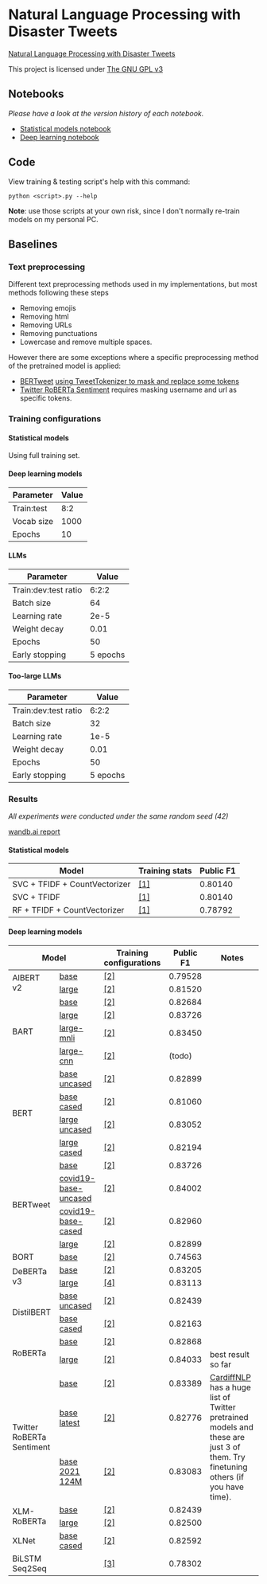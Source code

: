 # Natural Language Processing with Disaster Tweets
[Natural Language Processing with Disaster Tweets](https://www.kaggle.com/competitions/nlp-getting-started)

This project is licensed under [The GNU GPL v3](LICENSE)

## Notebooks 

*Please have a look at the version history of each notebook.*

- [Statistical models notebook](https://www.kaggle.com/code/trhgquan/disaster-tweet-tfidf)
- [Deep learning notebook](https://www.kaggle.com/code/trhgquan/disaster-tweet-with-llms)

## Code

View training & testing script's help with this command:
```
python <script>.py --help
```

**Note**: use those scripts at your own risk, since I don't normally re-train models on my personal PC.

## Baselines

### Text preprocessing
Different text preprocessing methods used in my implementations, but most methods following these steps

- Removing emojis
- Removing html
- Removing URLs
- Removing punctuations
- Lowercase and remove multiple spaces.

However there are some exceptions where a specific preprocessing method of the pretrained model is applied:

- [BERTweet](https://huggingface.co/vinai/bertweet-large) [using TweetTokenizer to mask and replace some tokens](https://github.com/VinAIResearch/BERTweet#-normalize-raw-input-tweets)
- [Twitter RoBERTa Sentiment](https://huggingface.co/cardiffnlp/twitter-roberta-base-2021-124m) requires masking username and url as specific tokens.

### Training configurations

#### Statistical models
Using full training set.
  
#### Deep learning models

| Parameter  | Value |
| ---------- | ----- |
| Train:test | 8:2   |
| Vocab size | 1000  |
| Epochs     | 10    |

#### LLMs

| Parameter            | Value    |
| -------------------- | -------- |
| Train:dev:test ratio | 6:2:2    |
| Batch size           | 64       |
| Learning rate        | 2e-5     |
| Weight decay         | 0.01     |
| Epochs               | 50       |
| Early stopping       | 5 epochs |

#### Too-large LLMs

| Parameter            | Value    |
| -------------------- | -------- |
| Train:dev:test ratio | 6:2:2    |
| Batch size           | 32       |
| Learning rate        | 1e-5     |
| Weight decay         | 0.01     |
| Epochs               | 50       |
| Early stopping       | 5 epochs |

### Results

*All experiments were conducted under the same random seed (42)*

[wandb.ai report](https://api.wandb.ai/links/khongsomeo/5rxjwfn6)

#### Statistical models

| Model                         | Training stats             | Public F1 |
| ----------------------------- | -------------------------- | --------- |
| SVC + TFIDF + CountVectorizer | [[1]](#statistical-models) | 0.80140   |
| SVC + TFIDF                   | [[1]](#statistical-models) | 0.80140   |
| RF + TFIDF + CountVectorizer  | [[1]](#statistical-models) | 0.78792   |


#### Deep learning models

<table>
<thead>
  <tr>
    <th colspan="2">Model</th>
    <th>Training configurations</th>
    <th>Public F1</th>
  <th>Notes</th>
  </tr>
</thead>
<tbody>
  <tr>
    <td rowspan="2">AlBERT v2</td>
    <td><a href="https://huggingface.co/albert-base-v2">base</a></td>
    <td><a href="#LLMS">[2]</a></td>
    <td>0.79528</td>
  <td></td>
  </tr>
  <tr>
    <td><a href="https://huggingface.co/albert-large-v2">large</a></td>
    <td><a href="#LLMS">[2]</a></td>
    <td>0.81520</td>
  <td></td>
  </tr>
  <tr>
    <td rowspan="4">BART</td>
    <td><a href="https://huggingface.co/facebook/bart-base">base</a></td>
    <td><a href="#LLMS">[2]</a></td>
    <td>0.82684</td>
  <td></td>
  </tr>
  <tr>
    <td><a href="https://huggingface.co/facebook/bart-large">large</a></td>
    <td><a href="#LLMS">[2]</a></td>
    <td>0.83726</td>
  <td></td>
  </tr>
  <tr>
    <td><a href="https://huggingface.co/facebook/bart-large-mnli">large-mnli</a></td>
    <td><a href="#LLMS">[2]</a></td>
    <td>0.83450</td>
  	<td></td>
  </tr>
  <tr>
    <td><a href="https://huggingface.co/facebook/bart-large-cnn">large-cnn</a></td>
    <td><a href="#LLMS">[2]</a></td>
    <td>(todo)</td>
  <td></td>
  </tr>
  <tr>
    <td rowspan="4">BERT</td>
    <td><a href="https://huggingface.co/bert-base-uncased">base uncased</a></td>
    <td><a href="#LLMS">[2]</a></td>
    <td>0.82899</td>
  <td></td>
  </tr>
  <tr>
    <td><a href="https://huggingface.co/bert-base-cased">base cased</a></td>
    <td><a href="#LLMS">[2]</a></td>
    <td>0.81060</td>
    <td></td>
  </tr>
  <tr>
    <td><a href="https://huggingface.co/bert-large-uncased">large uncased</a></td>
    <td><a href="#LLMS">[2]</a></td>
    <td>0.83052</td>
  <td></td>
  </tr>
  <tr>
    <td><a href="https://huggingface.co/bert-large-cased">large cased</a></td>
    <td><a href="#LLMS">[2]</a></td>
    <td>0.82194</td>
    <td></td>
  </tr>
  <tr>
    <td rowspan="4">BERTweet</td>
    <td><a href="https://huggingface.co/vinai/bertweet-base">base</a></td>
    <td><a href="#LLMS">[2]</a></td>
    <td>0.83726</td>
    <td></td>
  </tr>
  <tr>
    <td><a href="https://huggingface.co/vinai/bertweet-covid19-base-uncased">covid19-base-uncased</a></td>
    <td><a href="#LLMS">[2]</a></td>
    <td>0.84002</td>
  <td></td>
  </tr>
  <tr>
    <td><a href="https://huggingface.co/vinai/bertweet-covid19-base-cased">covid19-base-cased</a></td>
    <td><a href="#LLMS">[2]</a></td>
    <td>0.82960</td>
  <td></td>
  </tr>
  <tr>
    <td><a href="https://huggingface.co/vinai/bertweet-large">large</a></td>
    <td><a href="#LLMS">[2]</a></td>
    <td>0.82899</td>
  <td></td>
  </tr>
  <tr>
    <td>BORT</td>
  <td><a href="https://huggingface.co/amazon/bort">base</a></td>
  <td><a href="#LLMS">[2]</a></td>
  <td>0.74563</td>
  <td></td>
  </tr>
  <tr>
    <td rowspan="2">DeBERTa v3</td>
    <td><a href="https://huggingface.co/microsoft/deberta-v3-base">base</a></td>
    <td><a href="#LLMS">[2]</a></td>
    <td>0.83205</td>
  <td></td>
  </tr>
  <tr>
    <td><a href="https://huggingface.co/microsoft/deberta-v3-large">large</a></td>
    <td><a href="#too-large-llms">[4]</a></td>
    <td>0.83113</td>
  <td></td>    
  </tr>
  <tr>
    <td rowspan="2">DistilBERT</td>
    <td><a href="https://huggingface.co/distilbert-base-uncased">base uncased</a></td>
    <td><a href="#LLMS">[2]</a></td>
    <td>0.82439</td>
  <td></td>
  </tr>
  <tr>
    <td><a href="https://huggingface.co/distilbert-base-cased">base cased</a></td>
    <td><a href="#LLMS">[2]</a></td>
    <td>0.82163</td>
    <td></td>
  </tr>
  <tr>
    <td rowspan="2">RoBERTa</td>
    <td><a href="https://huggingface.co/roberta-base">base</a></td>
    <td><a href="#LLMS">[2]</a></td>
    <td>0.82868</td>
  <td></td>
  </tr>
  <tr>
    <td><a href="https://huggingface.co/roberta-large">large</a></td>
    <td><a href="#LLMS">[2]</a></td>
    <td>0.84033</td>
    <td>best result so far</td>
  </tr>
  <tr>
    <td rowspan="3">Twitter RoBERTa Sentiment</td>
    <td><a href="https://huggingface.co/cardiffnlp/twitter-roberta-base-sentiment">base</a></td>
    <td><a href="#LLMS">[2]</a></td>
    <td>0.83389</td>
    <td rowspan="3"><a href="https://huggingface.co/cardiffnlp">CardiffNLP</a> has a huge list of Twitter pretrained models and these are just 3 of them. Try finetuning others (if you have time).</td>
  </tr>
  <tr>
    <td><a href="https://huggingface.co/cardiffnlp/twitter-roberta-base-sentiment-latest">base latest</a></td>
    <td><a href="#LLMS">[2]</a></td>
    <td>0.82776</td>
  </tr>
  <tr>
    <td><a href="https://huggingface.co/cardiffnlp/twitter-roberta-base-2021-124m">base 2021 124M</a></td>
    <td><a href="#LLMS">[2]</a></td>
    <td>0.83083</td>
  </tr>
  <tr>
    <td rowspan="2">XLM-RoBERTa</td>
    <td><a href="https://huggingface.co/xlm-roberta-base">base</a></td>
    <td><a href="#LLMS">[2]</a></td>
    <td>0.82439</td>
    <td></td>
  </tr>
  <tr>
    <td><a href="https://huggingface.co/xlm-roberta-large">large</a></td>
    <td><a href="#LLMS">[2]</a></td>
    <td>0.82500</td>
    <td></td>
  </tr>
  <tr>
    <td>XLNet</td>
    <td><a href="https://huggingface.co/xlnet-base-cased">base cased</a></td>
    <td><a href="#LLMS">[2]</a></td>
    <td>0.82592</td>
    <td></td>
  </tr>
  <tr>
    <td>BiLSTM Seq2Seq</td>
    <td></td>
    <td><a href="#deep-learning-models">[3]</a></td>
    <td>0.78302</td>
  <td></td>
  </tr>
</tbody>
</table>